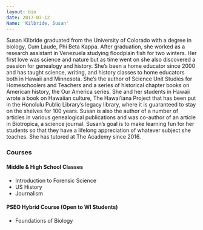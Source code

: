 ```yaml
---
layout: bio
date: 2017-07-12
Name: 'Kilbride, Susan'
---
```

Susan Kilbride graduated from the University of Colorado with a degree in biology, Cum Laude, Phi Beta Kappa. After graduation, she worked as a research assistant in Venezuela studying floodplain fish for two winters. Her first love was science and nature but as time went on she also discovered a passion for genealogy and history. She’s been a home educator since 2000 and has taught science, writing, and history classes to home educators both in Hawaii and Minnesota. She’s the author of Science Unit Studies for Homeschoolers and Teachers and a series of historical chapter books on American history, the Our America series. She and her students in Hawaii wrote a book on Hawaiian culture, The Hawai’iana Project that has been put in the Honolulu Public Library’s legacy library, where it is guaranteed to stay on the shelves for 100 years. Susan is also the author of a number of articles in various genealogical publications and was co-author of an article in Biotropica, a science journal. Susan’s goal is to make learning fun for her students so that they have a lifelong appreciation of whatever subject she teaches. She has tutored at The Academy since 2016.

### Courses

#### Middle & High School Classes
* Introduction to Forensic Science
* US History
* Journalism

#### PSEO Hybrid Course (Open to WI Students)
* Foundations of Biology
